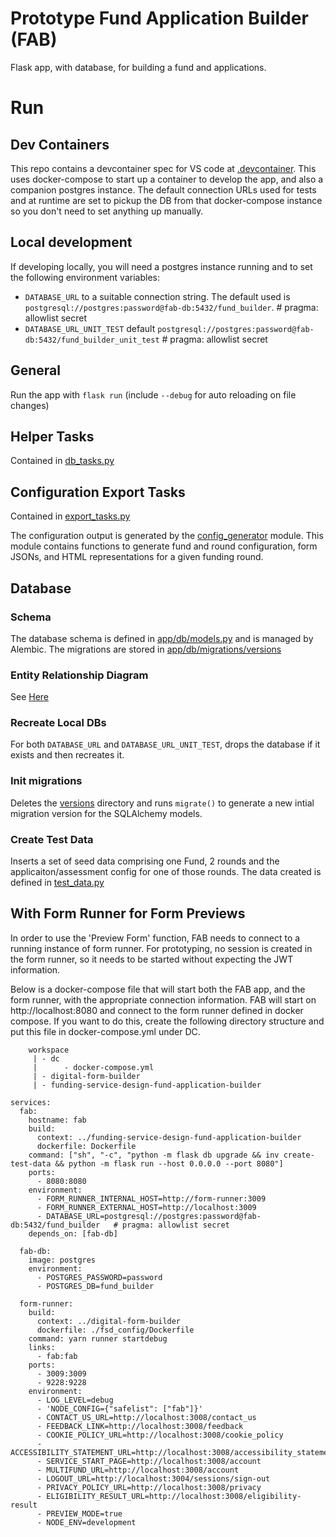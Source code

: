# Prototype Fund Application Builder (FAB)
Flask app, with database, for building a fund and applications.

# Run
## Dev Containers
This repo contains a devcontainer spec for VS code at [.devcontainer](.devcontainer/python-container/devcontainer.json). This uses docker-compose to start up a container to develop the app, and also a companion postgres instance. The default connection URLs used for tests and at runtime are set to pickup the DB from that docker-compose instance so you don't need to set anything up manually.

## Local development
If developing locally, you will need a postgres instance running and to set the following environment variables:
 - `DATABASE_URL` to a suitable connection string. The default used is
 `postgresql://postgres:password@fab-db:5432/fund_builder`.   # pragma: allowlist secret
 - `DATABASE_URL_UNIT_TEST` default
 `postgresql://postgres:password@fab-db:5432/fund_builder_unit_test`  # pragma: allowlist secret

## General
Run the app with `flask run` (include `--debug` for auto reloading on file changes)

## Helper Tasks
Contained in [db_tasks.py](./tasks/db_tasks.py)

## Configuration Export Tasks
Contained in [export_tasks.py](./tasks/export_tasks.py)

The configuration output is generated by the [config_generator](./app/export_config/README.md) module. This module contains functions to generate fund and round configuration, form JSONs, and HTML representations for a given funding round.

## Database
### Schema
The database schema is defined in [app/db/models.py](./app/db/models.py) and is managed by Alembic. The migrations are stored in [app/db/migrations/versions](./app/db/migrations/versions/)

### Entity Relationship Diagram
See [Here](./app/db/database_ERD_9-8-24.png)

### Recreate Local DBs
For both `DATABASE_URL` and `DATABASE_URL_UNIT_TEST`, drops the database if it exists and then recreates it.

### Init migrations
Deletes the [versions](./app/db/migrations/versions/) directory and runs `migrate()` to generate a new intial migration version for the SQLAlchemy models.

### Create Test Data
Inserts a set of seed data comprising one Fund, 2 rounds and the applicaiton/assessment config for one of those rounds. The data created is defined in [test_data.py](./tasks/test_data.py)

## With Form Runner for Form Previews
In order to use the 'Preview Form' function, FAB needs to connect to a running instance of form runner. For prototyping, no session is created in the form runner, so it needs to be started without expecting the JWT information.

Below is a docker-compose file that will start both the FAB app, and the form runner, with the appropriate connection information. FAB will start on http://localhost:8080 and connect to the form runner defined in docker compose. If you want to do this, create the following directory structure and put this file in docker-compose.yml under DC.


```
    workspace
     | - dc
     |      - docker-compose.yml
     | - digital-form-builder
     | - funding-service-design-fund-application-builder
```

```
services:
  fab:
    hostname: fab
    build:
      context: ../funding-service-design-fund-application-builder
      dockerfile: Dockerfile
    command: ["sh", "-c", "python -m flask db upgrade && inv create-test-data && python -m flask run --host 0.0.0.0 --port 8080"]
    ports:
      - 8080:8080
    environment:
      - FORM_RUNNER_INTERNAL_HOST=http://form-runner:3009
      - FORM_RUNNER_EXTERNAL_HOST=http://localhost:3009
      - DATABASE_URL=postgresql://postgres:password@fab-db:5432/fund_builder   # pragma: allowlist secret
    depends_on: [fab-db]

  fab-db:
    image: postgres
    environment:
      - POSTGRES_PASSWORD=password
      - POSTGRES_DB=fund_builder

  form-runner:
    build:
      context: ../digital-form-builder
      dockerfile: ./fsd_config/Dockerfile
    command: yarn runner startdebug
    links:
      - fab:fab
    ports:
      - 3009:3009
      - 9228:9228
    environment:
      - LOG_LEVEL=debug
      - 'NODE_CONFIG={"safelist": ["fab"]}'
      - CONTACT_US_URL=http://localhost:3008/contact_us
      - FEEDBACK_LINK=http://localhost:3008/feedback
      - COOKIE_POLICY_URL=http://localhost:3008/cookie_policy
      - ACCESSIBILITY_STATEMENT_URL=http://localhost:3008/accessibility_statement
      - SERVICE_START_PAGE=http://localhost:3008/account
      - MULTIFUND_URL=http://localhost:3008/account
      - LOGOUT_URL=http://localhost:3004/sessions/sign-out
      - PRIVACY_POLICY_URL=http://localhost:3008/privacy
      - ELIGIBILITY_RESULT_URL=http://localhost:3008/eligibility-result
      - PREVIEW_MODE=true
      - NODE_ENV=development
```
